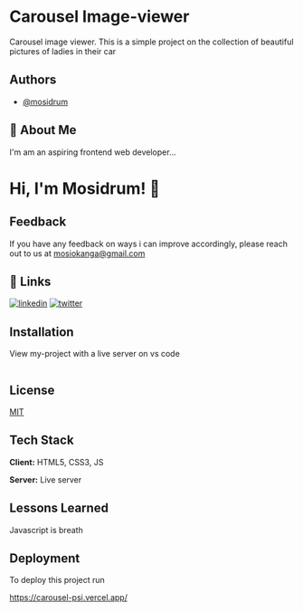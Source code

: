 
# Carousel Image-viewer
Carousel image viewer. This is a simple project on the collection of beautiful pictures of ladies in their car
## Authors

- [@mosidrum](https://www.github.com/mosidrum)


## 🚀 About Me
I'm am an aspiring frontend web developer...


# Hi, I'm Mosidrum! 👋


## Feedback

If you have any feedback on ways i can improve accordingly, please reach out to us at mosiokanga@gmail.com


## 🔗 Links
[![linkedin](https://img.shields.io/badge/linkedin-0A66C2?style=for-the-badge&logo=linkedin&logoColor=white)](https://linkedin.com/in/isaac-ayodele-37890521b)
[![twitter](https://img.shields.io/badge/twitter-1DA1F2?style=for-the-badge&logo=twitter&logoColor=white)](https://twitter.com/mosidrum)


## Installation

View my-project with a live server on vs code

```bash

```

## License

[MIT](https://choosealicense.com/licenses/mit/)


## Tech Stack

**Client:** HTML5, CSS3, JS

**Server:** Live server


## Lessons Learned
Javascript is breath
## Deployment

To deploy this project run


  https://carousel-psi.vercel.app/


